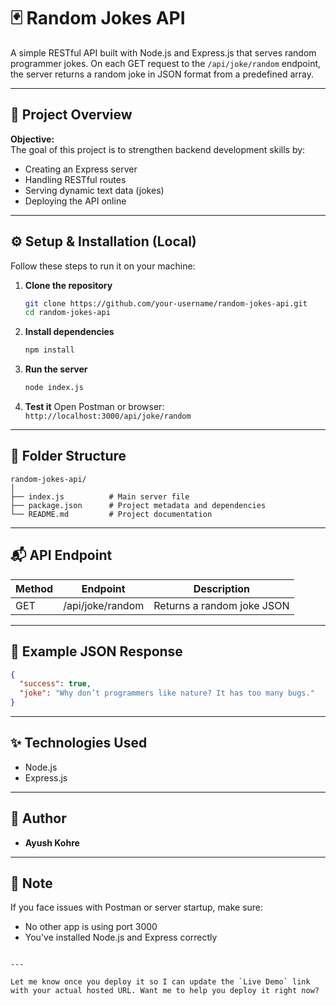 # 🃏 Random Jokes API

A simple RESTful API built with Node.js and Express.js that serves random programmer jokes. On each GET request to the `/api/joke/random` endpoint, the server returns a random joke in JSON format from a predefined array.

---

## 🚀 Project Overview

**Objective:**  
The goal of this project is to strengthen backend development skills by:

- Creating an Express server
- Handling RESTful routes
- Serving dynamic text data (jokes)
- Deploying the API online

---

## ⚙️ Setup & Installation (Local)

Follow these steps to run it on your machine:

1. **Clone the repository**
   ```bash
   git clone https://github.com/your-username/random-jokes-api.git
   cd random-jokes-api
   ```

2. **Install dependencies**
   ```bash
   npm install
   ```

3. **Run the server**
   ```bash
   node index.js
   ```

4. **Test it**
   Open Postman or browser:
   `http://localhost:3000/api/joke/random`

---

## 📁 Folder Structure

```
random-jokes-api/
│
├── index.js          # Main server file
├── package.json      # Project metadata and dependencies
└── README.md         # Project documentation
```

---

## 📬 API Endpoint

| Method | Endpoint         | Description                |
| ------ | ---------------- | -------------------------- |
| GET    | /api/joke/random | Returns a random joke JSON |

---

## 📄 Example JSON Response

```json
{
  "success": true,
  "joke": "Why don’t programmers like nature? It has too many bugs."
}
```

---

## ✨ Technologies Used

* Node.js
* Express.js

---

## 🙌 Author

* **Ayush Kohre**

---

## 📢 Note

If you face issues with Postman or server startup, make sure:

* No other app is using port 3000
* You've installed Node.js and Express correctly

```

---

Let me know once you deploy it so I can update the `Live Demo` link with your actual hosted URL. Want me to help you deploy it right now?
```
